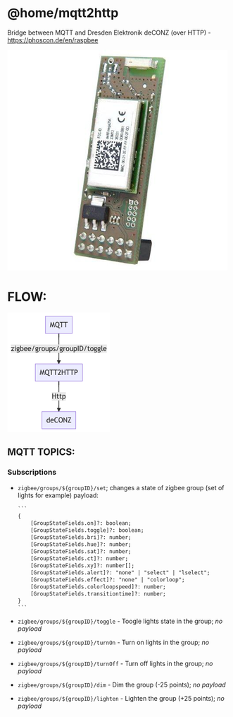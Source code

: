 # @home/mqtt2http

Bridge between MQTT and Dresden Elektronik deCONZ (over HTTP) - https://phoscon.de/en/raspbee

![device](https://raw.githubusercontent.com/mariusz-kabala/home-automation/master/packages/mqtt2http/docs/zigbee.jpg)

# FLOW:

![flow](https://raw.githubusercontent.com/mariusz-kabala/home-automation/master/packages/mqtt2http/docs/flow.png)

## MQTT TOPICS:

### Subscriptions

- `zigbee/groups/${groupID}/set`; changes a state of zigbee group (set of lights for example)
  payload:

      ```
      {
          [GroupStateFields.on]?: boolean;
          [GroupStateFields.toggle]?: boolean;
          [GroupStateFields.bri]?: number;
          [GroupStateFields.hue]?: number;
          [GroupStateFields.sat]?: number;
          [GroupStateFields.ct]?: number;
          [GroupStateFields.xy]?: number[];
          [GroupStateFields.alert]?: "none" | "select" | "lselect";
          [GroupStateFields.effect]?: "none" | "colorloop";
          [GroupStateFields.colorloopspeed]?: number;
          [GroupStateFields.transitiontime]?: number;
      }
      ```

- `zigbee/groups/${groupID}/toggle` - Toogle lights state in the group; _no payload_
- `zigbee/groups/${groupID}/turnOn` - Turn on lights in the group; _no payload_
- `zigbee/groups/${groupID}/turnOff` - Turn off lights in the group; _no payload_
- `zigbee/groups/${groupID}/dim` - Dim the group (-25 points); _no payload_
- `zigbee/groups/${groupID}/lighten` - Lighten the group (+25 points); _no payload_
